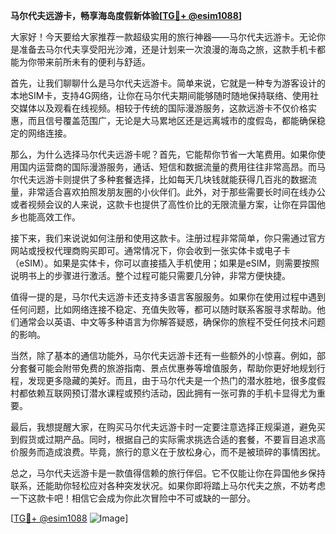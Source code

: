 **马尔代夫远游卡，畅享海岛度假新体验[[TG💪+ @esim1088](https://t.me/s/esim1088)]**

大家好！今天要给大家推荐一款超级实用的旅行神器——马尔代夫远游卡。无论你是准备去马尔代夫享受阳光沙滩，还是计划来一次浪漫的海岛之旅，这款手机卡都能为你带来前所未有的便利与舒适。

首先，让我们聊聊什么是马尔代夫远游卡。简单来说，它就是一种专为游客设计的本地SIM卡，支持4G网络，让你在马尔代夫期间能够随时随地保持联络、使用社交媒体以及观看在线视频。相较于传统的国际漫游服务，这款远游卡不仅价格实惠，而且信号覆盖范围广，无论是大马累地区还是远离城市的度假岛，都能确保稳定的网络连接。

那么，为什么选择马尔代夫远游卡呢？首先，它能帮你节省一大笔费用。如果你使用国内运营商的国际漫游服务，通话、短信和数据流量的费用往往非常高昂。而马尔代夫远游卡则提供了多种套餐选择，比如每天几块钱就能获得几百兆的数据流量，非常适合喜欢拍照发朋友圈的小伙伴们。此外，对于那些需要长时间在线办公或者视频会议的人来说，这款卡也提供了高性价比的无限流量方案，让你在异国他乡也能高效工作。

接下来，我们来说说如何注册和使用这款卡。注册过程非常简单，你只需通过官方网站或授权代理商购买即可。通常情况下，你会收到一张实体卡或电子卡（eSIM）。如果是实体卡，你可以直接插入手机使用；如果是eSIM，则需要按照说明书上的步骤进行激活。整个过程可能只需要几分钟，非常方便快捷。

值得一提的是，马尔代夫远游卡还支持多语言客服服务。如果你在使用过程中遇到任何问题，比如网络连接不稳定、充值失败等，都可以随时联系客服寻求帮助。他们通常会以英语、中文等多种语言为你解答疑惑，确保你的旅程不受任何技术问题的影响。

当然，除了基本的通信功能外，马尔代夫远游卡还有一些额外的小惊喜。例如，部分套餐可能会附带免费的旅游指南、景点优惠券等增值服务，帮助你更好地规划行程，发现更多隐藏的美好。而且，由于马尔代夫是一个热门的潜水胜地，很多度假村都依赖互联网预订潜水课程或预约活动，因此拥有一张可靠的手机卡显得尤为重要。

最后，我想提醒大家，在购买马尔代夫远游卡时一定要注意选择正规渠道，避免买到假货或过期产品。同时，根据自己的实际需求挑选合适的套餐，不要盲目追求高价服务而造成浪费。毕竟，旅行的意义在于放松身心，而不是被琐碎的事情困扰。

总之，马尔代夫远游卡是一款值得信赖的旅行伴侣。它不仅能让你在异国他乡保持联系，还能助你轻松应对各种突发状况。如果你即将踏上马尔代夫之旅，不妨考虑一下这款卡吧！相信它会成为你此次冒险中不可或缺的一部分。

[[TG💪+ @esim1088](https://t.me/s/esim1088) ![Image](https://i.postimg.cc/4NQfJmqS/Snipaste-2025-05-13-00-14-12.png)]